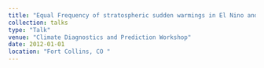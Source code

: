 ```yaml
---
title: "Equal Frequency of stratospheric sudden warmings in El Nino and La Nina"
collection: talks
type: "Talk"
venue: "Climate Diagnostics and Prediction Workshop"
date: 2012-01-01
location: "Fort Collins, CO "
---
```

